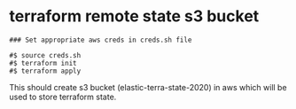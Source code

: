# terraform remote state s3 bucket

```
### Set appropriate aws creds in creds.sh file

#$ source creds.sh
#$ terraform init
#$ terraform apply

```

This should create s3 bucket (elastic-terra-state-2020) in aws which will be used to store terraform state.

